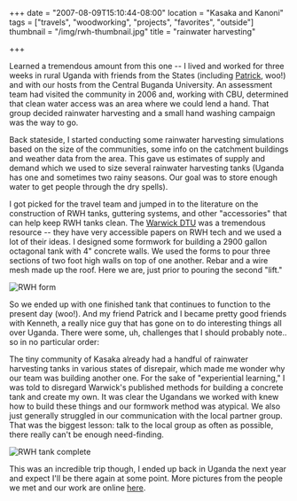 +++
date = "2007-08-09T15:10:44-08:00"
location = "Kasaka and Kanoni"
tags = ["travels", "woodworking", "projects", "favorites", "outside"]
thumbnail = "/img/rwh-thumbnail.jpg"
title = "rainwater harvesting"

+++

Learned a tremendous amount from this one --
I lived and worked for three weeks in rural Uganda with friends from the States
(including [Patrick](http://stanford.edu/~ppye/), woo!)
and with our hosts from the Central Buganda University.
An assessment team had visited the community in 2006 and, working with CBU,
determined that clean water access was an area where we could lend a hand.
That group decided rainwater harvesting and a small hand washing campaign was the way to go.

<!--more-->

Back stateside, I started conducting some rainwater harvesting simulations
based on the size of the communities, some info on the catchment buildings and weather data from the area.
This gave us estimates of supply and demand which we used to size several rainwater harvesting tanks
(Uganda has one and sometimes two rainy seasons.
Our goal was to store enough water to get people through the dry spells).

I got picked for the travel team
and jumped in to the literature on the construction
of RWH tanks, guttering systems, and other "accessories" that can help keep RWH tanks clean.
The [Warwick DTU](http://www2.warwick.ac.uk/fac/sci/eng/research/civil/crg/dtu/rwh/) was a tremendous resource --
they have very accessible papers on RWH tech and we used a lot of their ideas.
I designed some formwork for building a 2900 gallon octagonal tank with 4" concrete walls.
We used the forms to pour three sections of two foot high walls on top of one another.
Rebar and a wire mesh made up the roof. Here we are, just prior to pouring the second "lift."

![RWH form](/img/rwh-form.jpg)

So we ended up with one finished tank that continues to function to the present day (woo!).
And my friend Patrick and I became pretty good friends with Kenneth,
a really nice guy that has gone on to do interesting things all over Uganda.
There were some, uh, challenges that I should probably note.. so in no particular order:

The tiny community of Kasaka already had a handful of rainwater harvesting tanks in various states of disrepair,
which made me wonder why our team was building another one.
For the sake of "experiential learning," I was told
to disregard Warwick's published methods for building a concrete tank and create my own.
It was clear the Ugandans we worked with knew how to build these things and our formwork method was atypical.
We also just generally struggled in our communication with the local partner group.
That was the biggest lesson: talk to the local group as often as possible,
there really can't be enough need-finding.

![RWH tank complete](/img/rwh-tank-complete.jpg)

This was an incredible trip though,
I ended up back in Uganda the next year and expect I'll be there again at some point.
More pictures from the people we met and our work
are online [here](https://picasaweb.google.com/mattball43/Uganda2007).
